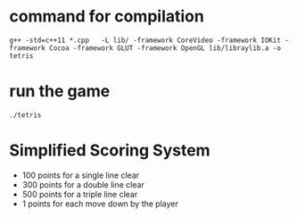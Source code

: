 # command for compilation
`g++ -std=c++11 *.cpp   -L lib/ -framework CoreVideo -framework IOKit -framework Cocoa -framework GLUT -framework OpenGL lib/libraylib.a -o tetris`

# run the game
`./tetris`

# Simplified Scoring System
* $100$ points for a single line clear
* $300$ points for a double line clear
* $500$ points for a triple line clear
* $1$ points for each move down by the player
